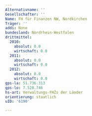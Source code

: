 ```yaml
---
Alternativname: ''
Gesellschafter: ''
Name: FH für Finanzen NW, Nordkirchen
Träger: ''
addi: None
bundesland: Nordrhein-Westfalen
drittmittel:
  2010:
    absolut: 0.0
    wirtschaft: 0.0
  2011:
    absolut: 0.0
    wirtschaft: 0.0
  2012:
    absolut: 0.0
    wirtschaft: 0.0
gps-la: 51.736.313
gps-lo: 7.528.746
hs-art: Verwaltungs-FHŽs der Länder
orientierung: staatlich
uID: '6190'

---
```


